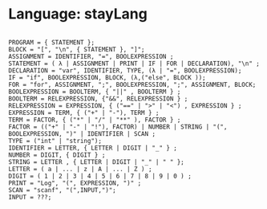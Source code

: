 # Language: stayLang

<code>
PROGRAM = { STATEMENT };
BLOCK = "[", "\n", { STATEMENT }, "]";
ASSIGNMENT = IDENTIFIER, "=", BOOLEXPRESSION ;
STATEMENT = ( λ | ASSIGNMENT | PRINT | IF | FOR | DECLARATION), "\n" ;
DECLARATION = "var", IDENTIFIER, TYPE, (λ | "=", BOOLEXPRESSION);
IF = "if", BOOLEXPRESSION, BLOCK, (λ,("else", BLOCK ));
FOR = "for", ASSIGNMENT, ";", BOOLEXPRESSION, ";", ASSIGNMENT, BLOCK;
BOOLEXPRESSION = BOOLTERM, { "||" , BOOLTERM } ;
BOOLTERM = RELEXPRESSION, {"&&", RELEXPRESSION } ;
RELEXPRESSION = EXPRESSION, { ("==" | ">" | "<") , EXPRESSION } ;
EXPRESSION = TERM, { ("+" | "-"), TERM } ;
TERM = FACTOR, { ("*" | "/" | "**" ), FACTOR } ;
FACTOR = (("+" | "-" | "!"), FACTOR) | NUMBER | STRING | "(", BOOLEXPRESSION, ")" | IDENTIFIER | SCAN ;
TYPE = ("int" | "string");
IDENTIFIER = LETTER, { LETTER | DIGIT | "_" } ;
NUMBER = DIGIT, { DIGIT } ;
STRING = LETTER , { LETTER | DIGIT | "_" | " " };
LETTER = ( a | ... | z | A | ... | Z ) ;
DIGIT = ( 1 | 2 | 3 | 4 | 5 | 6 | 7 | 8 | 9 | 0 ) ;
PRINT = "Log", "(", EXPRESSION, ")" ;
SCAN = "scanf", "(",INPUT,")";
INPUT = ???;
</code>